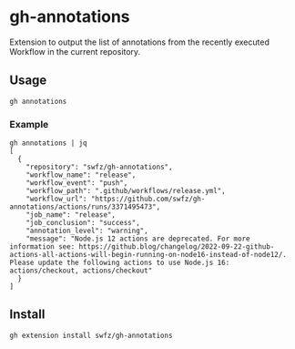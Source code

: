 # gh-annotations

Extension to output the list of annotations from the recently executed Workflow in the current repository.

## Usage

```shell
gh annotations
```

### Example

```shell
gh annotations | jq
[
  {
    "repository": "swfz/gh-annotations",
    "workflow_name": "release",
    "workflow_event": "push",
    "workflow_path": ".github/workflows/release.yml",
    "workflow_url": "https://github.com/swfz/gh-annotations/actions/runs/3371495473",
    "job_name": "release",
    "job_conclusion": "success",
    "annotation_level": "warning",
    "message": "Node.js 12 actions are deprecated. For more information see: https://github.blog/changelog/2022-09-22-github-actions-all-actions-will-begin-running-on-node16-instead-of-node12/. Please update the following actions to use Node.js 16: actions/checkout, actions/checkout"
  }
]
```

## Install

```shell
gh extension install swfz/gh-annotations
```
